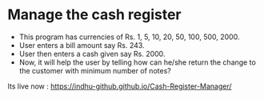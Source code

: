 
# Manage the cash register

- This program has currencies of Rs. 1, 5, 10, 20, 50, 100, 500, 2000. 
- User enters a bill amount say Rs. 243. 
- User then enters a cash given say Rs. 2000. 
- Now, it will help the user by telling how can he/she return the change to the customer with minimum number of notes?


Its live now : https://indhu-github.github.io/Cash-Register-Manager/
